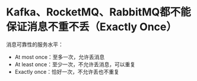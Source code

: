 

# Kafka、RocketMQ、RabbitMQ都不能保证消息不重不丢（Exactly Once）

消息可靠性的服务水平：
- At most once：至多一次，允许丢消息
- At least once：至少一次，不允许丢消息，可以重复
- Exactly once：恰好一次，不允许丢也不重复